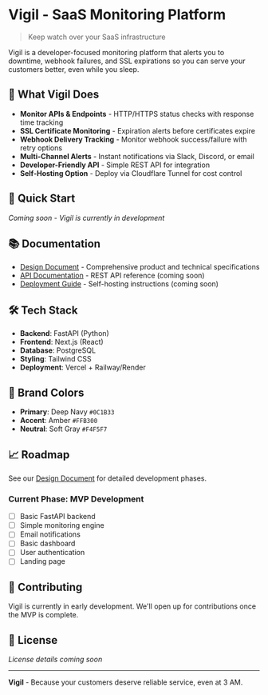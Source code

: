 # Vigil - SaaS Monitoring Platform

> Keep watch over your SaaS infrastructure

Vigil is a developer-focused monitoring platform that alerts you to downtime, webhook failures, and SSL expirations so you can serve your customers better, even while you sleep.

## 🎯 What Vigil Does

- **Monitor APIs & Endpoints** - HTTP/HTTPS status checks with response time tracking
- **SSL Certificate Monitoring** - Expiration alerts before certificates expire
- **Webhook Delivery Tracking** - Monitor webhook success/failure with retry options
- **Multi-Channel Alerts** - Instant notifications via Slack, Discord, or email
- **Developer-Friendly API** - Simple REST API for integration
- **Self-Hosting Option** - Deploy via Cloudflare Tunnel for cost control

## 🚀 Quick Start

*Coming soon - Vigil is currently in development*

## 📚 Documentation

- [Design Document](./DESIGN_DOCUMENT.md) - Comprehensive product and technical specifications
- [API Documentation](./docs/api.md) - REST API reference (coming soon)
- [Deployment Guide](./docs/deployment.md) - Self-hosting instructions (coming soon)

## 🛠️ Tech Stack

- **Backend**: FastAPI (Python)
- **Frontend**: Next.js (React)
- **Database**: PostgreSQL
- **Styling**: Tailwind CSS
- **Deployment**: Vercel + Railway/Render

## 🎨 Brand Colors

- **Primary**: Deep Navy `#0C1B33`
- **Accent**: Amber `#FFB300`
- **Neutral**: Soft Gray `#F4F5F7`

## 📈 Roadmap

See our [Design Document](./DESIGN_DOCUMENT.md#implementation-roadmap) for detailed development phases.

### Current Phase: MVP Development
- [ ] Basic FastAPI backend
- [ ] Simple monitoring engine
- [ ] Email notifications
- [ ] Basic dashboard
- [ ] User authentication
- [ ] Landing page

## 🤝 Contributing

Vigil is currently in early development. We'll open up for contributions once the MVP is complete.

## 📄 License

*License details coming soon*

---

**Vigil** - Because your customers deserve reliable service, even at 3 AM. 